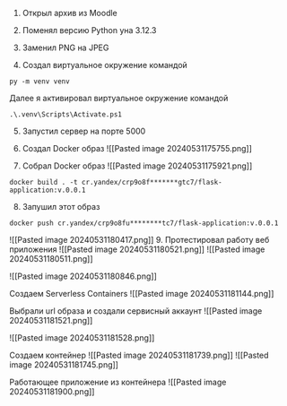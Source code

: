 
1. Открыл архив из Moodle

2. Поменял версию Python yна 3.12.3

3. Заменил PNG на JPEG 

4. Создал виртуальное окружение командой
```
py -m venv venv 
```

Далее я активировал виртуальное окружение командой 
```
.\.venv\Scripts\Activate.ps1
```

5. Запустил сервер на порте 5000 

6. Создал Docker образ 
![[Pasted image 20240531175755.png]]

7. Собрал Docker образ ![[Pasted image 20240531175921.png]]
```
docker build . -t cr.yandex/crp9o8f*******gtc7/flask-application:v.0.0.1
```

8. Запушил этот образ
```
docker push cr.yandex/crp9o8fu********tc7/flask-application:v.0.0.1
```

![[Pasted image 20240531180417.png]]
9. Протестировал работу веб приложения 
![[Pasted image 20240531180521.png]]
![[Pasted image 20240531180511.png]]

![[Pasted image 20240531180846.png]]

Создаем Serverless Containers
![[Pasted image 20240531181144.png]]

Выбрали url образа и создали сервисный аккаунт 
![[Pasted image 20240531181521.png]]

![[Pasted image 20240531181528.png]]

Создаем контейнер 
![[Pasted image 20240531181739.png]]
![[Pasted image 20240531181745.png]]

Работающее приложение из контейнера 
![[Pasted image 20240531181900.png]]

